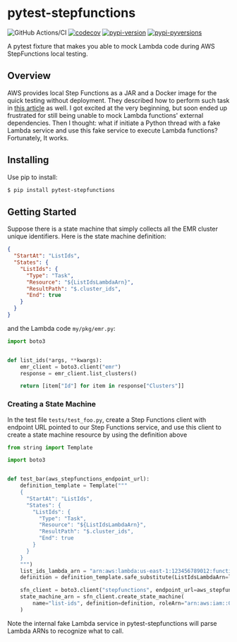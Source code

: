 # pytest-stepfunctions

![GitHub Actions/CI](https://github.com/chehsunliu/pytest-stepfunctions/workflows/CI/badge.svg)
[![codecov](https://codecov.io/gh/chehsunliu/pytest-stepfunctions/branch/master/graph/badge.svg)](https://codecov.io/gh/chehsunliu/pytest-stepfunctions)
[![pypi-version](https://img.shields.io/pypi/v/pytest-stepfunctions)](https://pypi.python.org/pypi/pytest-stepfunctions)
[![pypi-pyversions](https://img.shields.io/pypi/pyversions/pytest-stepfunctions)](https://pypi.python.org/pypi/pytest-stepfunctions)

A pytest fixture that makes you able to mock Lambda code during AWS StepFunctions local testing.

## Overview

AWS provides local Step Functions as a JAR and a Docker image for the quick testing without deployment. They described how to perform such task in [this article](https://docs.aws.amazon.com/step-functions/latest/dg/sfn-local-lambda.html) as well. I got excited at the very beginning, but soon ended up frustrated for still being unable to mock Lambda functions' external dependencies. Then I thought: what if initiate a Python thread with a fake Lambda service and use this fake service to execute Lambda functions? Fortunately, It works. 

## Installing

Use pip to install:

```bash
$ pip install pytest-stepfunctions
```

## Getting Started

Suppose there is a state machine that simply collects all the EMR cluster unique identifiers. Here is the state machine definition:

```json
{
  "StartAt": "ListIds",
  "States": {
    "ListIds": {
      "Type": "Task",
      "Resource": "${ListIdsLambdaArn}",
      "ResultPath": "$.cluster_ids",
      "End": true
    }
  }
}
```

and the Lambda code `my/pkg/emr.py`:

```python
import boto3


def list_ids(*args, **kwargs):
    emr_client = boto3.client("emr")
    response = emr_client.list_clusters()

    return [item["Id"] for item in response["Clusters"]]
```

### Creating a State Machine

In the test file `tests/test_foo.py`, create a Step Functions client with endpoint URL pointed to our Step Functions service, and use this client to create a state machine resource by using the definition above

```python
from string import Template

import boto3


def test_bar(aws_stepfunctions_endpoint_url):
    definition_template = Template("""
    {
      "StartAt": "ListIds",
      "States": {
        "ListIds": {
          "Type": "Task",
          "Resource": "${ListIdsLambdaArn}",
          "ResultPath": "$.cluster_ids",
          "End": true
        }
      }
    }
    """)
    list_ids_lambda_arn = "arn:aws:lambda:us-east-1:123456789012:function:my.pkg.emr.list_ids"
    definition = definition_template.safe_substitute(ListIdsLambdaArn=list_ids_lambda_arn)

    sfn_client = boto3.client("stepfunctions", endpoint_url=aws_stepfunctions_endpoint_url)
    state_machine_arn = sfn_client.create_state_machine(
        name="list-ids", definition=definition, roleArn="arn:aws:iam::012345678901:role/DummyRole"
    )
```

Note the internal fake Lambda service in pytest-stepfunctions will parse Lambda ARNs to recognize what to call.
